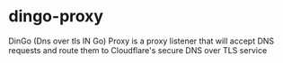 # dingo-proxy
DinGo (Dns over tls IN Go) Proxy is a proxy listener that will accept DNS requests and route them to Cloudflare's secure DNS over TLS service
